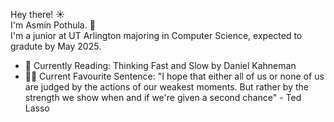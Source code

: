 Hey there! ☀    
I'm Asmin Pothula. 🌻   
I'm a junior at UT Arlington majoring in Computer Science, expected to gradute by May 2025.    

          
  
- 📖 Currently Reading: Thinking Fast and Slow by Daniel Kahneman
- 🧚‍♀️ Current Favourite Sentence: "I hope that either all of us or none of us are judged by the actions of our weakest moments. But rather by the strength we show when and if we're given a second chance" - Ted Lasso

<!--
**AsminPothula/AsminPothula** is a ✨ _special_ ✨ repository because its `README.md` (this file) appears on your GitHub profile.

Here are some ideas to get you started:

- 🔭 I’m currently working on ...
- 🌱 I’m currently learning ...
- 👯 I’m looking to collaborate on ...
- 🤔 I’m looking for help with ...
- 💬 Ask me about ...
- 📫 How to reach me: ...
- 😄 Pronouns: ...
- ⚡ Fun fact: ...
-->
